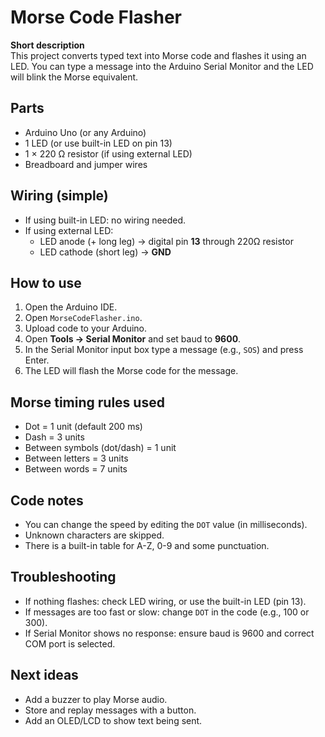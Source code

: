 # Morse Code Flasher

**Short description**  
This project converts typed text into Morse code and flashes it using an LED. You can type a message into the Arduino Serial Monitor and the LED will blink the Morse equivalent.

## Parts
- Arduino Uno (or any Arduino)
- 1 LED (or use built-in LED on pin 13)
- 1 × 220 Ω resistor (if using external LED)
- Breadboard and jumper wires

## Wiring (simple)
- If using built-in LED: no wiring needed.
- If using external LED:
  - LED anode (+ long leg) → digital pin **13** through 220Ω resistor
  - LED cathode (short leg) → **GND**

## How to use
1. Open the Arduino IDE.
2. Open `MorseCodeFlasher.ino`.
3. Upload code to your Arduino.
4. Open **Tools → Serial Monitor** and set baud to **9600**.
5. In the Serial Monitor input box type a message (e.g., `SOS`) and press Enter.
6. The LED will flash the Morse code for the message.

## Morse timing rules used
- Dot = 1 unit (default 200 ms)
- Dash = 3 units
- Between symbols (dot/dash) = 1 unit
- Between letters = 3 units
- Between words = 7 units

## Code notes
- You can change the speed by editing the `DOT` value (in milliseconds).
- Unknown characters are skipped.
- There is a built-in table for A-Z, 0-9 and some punctuation.

## Troubleshooting
- If nothing flashes: check LED wiring, or use the built-in LED (pin 13).
- If messages are too fast or slow: change `DOT` in the code (e.g., 100 or 300).
- If Serial Monitor shows no response: ensure baud is 9600 and correct COM port is selected.

## Next ideas
- Add a buzzer to play Morse audio.
- Store and replay messages with a button.
- Add an OLED/LCD to show text being sent.
